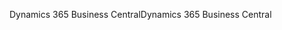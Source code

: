 <span data-ttu-id="009c9-101">Dynamics 365 Business Central</span><span class="sxs-lookup"><span data-stu-id="009c9-101">Dynamics 365 Business Central</span></span>
